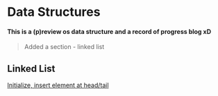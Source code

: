 # Data Structures
#### This is a (p)review os data structure and a record of progress blog xD
> Added a section - linked list
## Linked List
[Initialize, insert element at head/tail](https://github.com/Boxun-coder/Data-Structures/blob/master/LinkedList/LinkedList.cpp)
